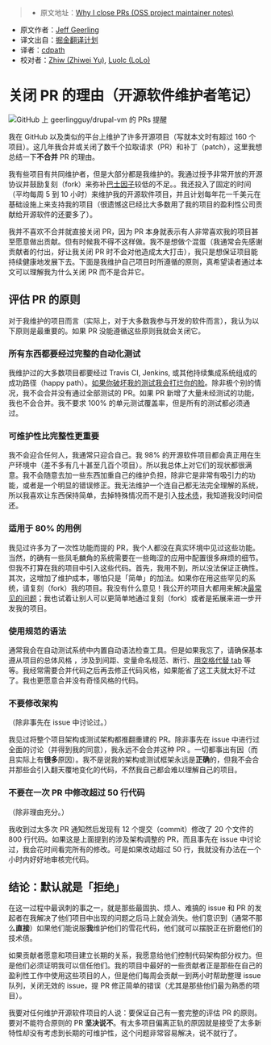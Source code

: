 > * 原文地址：[Why I close PRs (OSS project maintainer notes)](http://www.jeffgeerling.com/blog/2016/why-i-close-prs-oss-project-maintainer-notes)
* 原文作者：[Jeff Geerling](http://www.jeffgeerling.com/)
* 译文出自：[掘金翻译计划](https://github.com/xitu/gold-miner)
* 译者：[cdpath](https://github.com/cdpath)
* 校对者：[Zhiw (Zhiwei Yu)](https://github.com/Zhiw), [Luolc (LoLo)](https://github.com/Luolc)

# 关闭 PR 的理由（开源软件维护者笔记）

![GitHub 上 geerlingguy/drupal-vm 的 PRs 提醒](http://www.jeffgeerling.com/sites/jeffgeerling.com/files/images/github-project-notifications-prs.jpg) 

我在 GitHub 以及类似的平台上维护了许多开源项目（写就本文时有超过 160 个项目）。这几年我合并或关闭了数千个拉取请求（PR）和补丁（patch），这里我想总结一下**不合并** PR 的理由。

我有些项目有共同维护者，但是大部分都是我维护的。我通过授予非常开放的开源协议并鼓励复刻（fork）来弥补[巴士因子](https://zh.wikipedia.org/wiki/%E5%B7%B4%E5%A3%AB%E5%9B%A0%E5%AD%90)较低的不足。。我还投入了固定的时间（平均每周 5 到 10 小时）来维护我的开源软件项目，并且计划每年花一千美元在基础设施上来支持我的项目（很遗憾这已经比大多数用了我的项目的盈利性公司贡献给开源软件的还要多了）。

我并不喜欢不合并就直接关闭 PR，因为 PR 本身就表示有人非常喜欢我的项目甚至愿意做出贡献。但有时候我不得不这样做。我不是想做个混蛋（我通常会先感谢贡献者的付出，好让我关闭 PR 时不会对他造成太大打击），我只是想保证项目能持续健康地发展下去。下面是我维护自己项目时所遵循的原则，真希望读者通过本文可以理解我为什么关闭 PR 而不是合并它。

## 评估 PR 的原则

对于我维护的项目而言（实际上，对于大多数我参与开发的软件而言），我认为以下原则是最重要的。如果 PR 没能遵循这些原则我就会关闭它。

### 所有东西都要经过完整的自动化测试

我维护过的大多数项目都要经过 Travis CI, Jenkins, 或其他持续集成系统组成的成功路径（happy path）。[如果你破坏我的测试我会打烂你的脸](https://www.amazon.com/SmartSign-Lyle-K2-0113-AL-12x18-Breaka-Aluminum/dp/B01KIYWD70/ref=as_li_ss_tl?ie=UTF8&amp;qid=1482861696&amp;sr=8-1-fkmr0&amp;keywords=if+you+taka+my+space+i+breaka+your+face&amp;linkCode=ll1&amp;tag=mmjjg-20&amp;linkId=71ba06c689653589697ff5c93c95491f)。除非极个别的情况，我不会合并没有通过全部测试的 PR。如果 PR 新增了大量未经测试的功能，我也不会合并。我不要求 100% 的单元测试覆盖率，但是所有的测试都必须通过。

### 可维护性比完整性更重要

我不会迎合任何人，我通常只迎合自己。我 98% 的开源软件项目都会真正用在生产环境中（差不多有几十甚至几百个项目）。所以我总体上对它们的现状都很满意。我不会随意去加一些东西加重自己的维护负担，除非它是非常有吸引力的功能，或者是一个明显的错误修正。我无法维护一个连自己都无法完全理解的系统，所以我喜欢让东西保持简单，去掉特殊情况而不是引入[技术债](http://martinfowler.com/bliki/TechnicalDebt.html)，我知道我没时间偿还。

### 适用于 80% 的用例

我见过许多为了一次性功能而提的 PR，我个人都没在真实环境中见过这些功能。当然，的确有一些凤毛麟角的系统需要在一些晦涩的应用中配置很多麻烦的细节。但我不打算在我的项目中引入这些代码。首先，我用不到，所以没法保证正确性。其次，这增加了维护成本，哪怕只是「简单」的加法。如果你在用这些罕见的系统，请复刻（fork）我的项目。我没有什么意见！我公开的项目大都用来解决[最常见的问题](https://zh.wikipedia.org/wiki/%E5%B8%95%E9%9B%B7%E6%89%98%E6%B3%95%E5%88%99)；我也试着让别人可以更简单地通过复刻（fork）或者是拓展来进一步开发我的项目。

### 使用规范的语法

通常我会在自动测试系统中内置自动语法检查工具。但是如果我忘了，请确保基本遵从项目的总体风格
，涉及到间距、变量命名规范、断行、[用空格代替 tab](https://www.youtube.com/watch?v=SsoOG6ZeyUI) 等等。我经常需要合并代码之后再去修正代码风格，如果能省了这工夫就太好不过了。我也更愿意合并没有奇怪风格的代码。

### 不要修改架构

（除非事先在 issue 中讨论过。）

我见过将整个项目架构或测试架构都推翻重建的 PR。除非事先在 issue 中进行过全面的讨论（并得到我的同意），我永远不会合并这种 PR 。一切都事出有因（而且实际上有**很多**原因）。我不是说我的架构或测试框架永远是**正确**的，但我不会合并那些会引入翻天覆地变化的代码，不然我自己都会难以理解自己的项目。

### 不要在一次 PR 中修改超过 50 行代码

（除非理由充分。）

我收到过太多次 PR 通知然后发现有 12 个提交（commit）修改了 20 个文件的 800 行代码。如果这是上面提到的涉及架构调整的 PR，而且事先在 issue 中讨论过，我会花时间看完所有的修改。可是如果改动超过 50 行，我就没有办法在一个小时内好好地审核完代码。

## 结论：默认就是「拒绝」

在这一过程中最讽刺的事之一，就是那些最固执、烦人、难搞的 issue 和 PR 的发起者在我解决了他们项目中出现的问题之后马上就会消失。他们意识到（通常不那么**直接**）如果他们能说服**我**维护他们的雪花代码，他们就可以摆脱正在折磨他们的技术债。

如果贡献者愿意和项目建立长期的关系，我愿意给他们控制代码架构部分权力。但是他们必须证明我可以信任他们。我的项目中最好的一些贡献者正是那些在自己的盈利性工作中使用这些项目的人，但是他们每周会贡献一到两小时帮助整理 issue 队列，关闭无效的 issue，提 PR 修正简单的错误（尤其是那些他们最为熟悉的项目）。

我要对任何维护开源软件项目的人说：要保证自己有一套完整的评估 PR 的原则。要对不能符合原则的 PR **坚决说不**。有太多项目偏离正轨的原因就是接受了太多新特性却没有考虑到长期的可维护性，这个问题非常容易解决，说不就行了。
